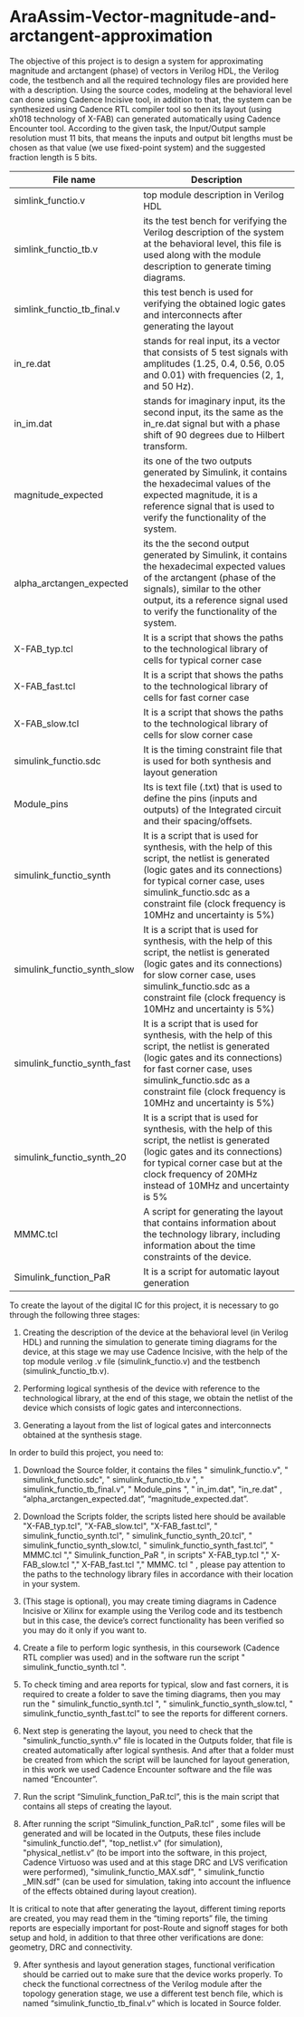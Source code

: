 # AraAssim-Vector-magnitude-and-arctangent-approximation

The objective of this project is to design a system for approximating magnitude and arctangent (phase) of vectors in Verilog HDL, the Verilog code, the testbench and all the required technology files are provided here with a description. Using the source codes, modeling at the behavioral level can done using Cadence Incisive tool, in addition to that, the system can be synthesized using Cadence RTL compiler tool so then its layout (using xh018 technology of X-FAB) can generated automatically using Cadence Encounter tool. According to the given task, the Input/Output sample resolution must 11 bits, that means the inputs and output bit lengths must be chosen as that value (we use fixed-point system) and the suggested fraction length is 5 bits.

| File name                  | Description                                                                                                                                                                                                                                |
|----------------------------|--------------------------------------------------------------------------------------------------------------------------------------------------------------------------------------------------------------------------------------------|
| simlink_functio.v          | top module description in Verilog HDL                                                                                                                                                                                                      |
| simlink_functio_tb.v       | its the test bench for verifying the Verilog description of the system at the behavioral level, this file is used along with the module description to generate timing diagrams.                                                           |
| simlink_functio_tb_final.v | this test bench is used for verifying the obtained logic gates and interconnects after generating the layout                                                                                                                               |
| in_re.dat                  | stands for real input, its a vector that consists of 5 test signals with amplitudes (1.25, 0.4, 0.56, 0.05 and 0.01) with frequencies (2, 1, and 50 Hz).                                                                                   |
| in_im.dat                  | stands for imaginary input, its the second input, its the same as the in_re.dat signal but with a phase shift of 90 degrees due to Hilbert transform.                                                                                      |
| magnitude_expected         | its one of the two outputs generated by Simulink, it contains the hexadecimal values of the expected magnitude, it is a reference signal that is used to verify the functionality of the system.                                           |
| alpha_arctangen_expected   | its the the second output generated by Simulink, it contains the hexadecimal expected values of the arctangent (phase of the signals), similar to the other output, its a reference signal used to verify the functionality of the system. |
| X-FAB_typ.tcl              | It is a script that shows the paths to the technological library of cells for typical corner case                                                                                                                                          |
| X-FAB_fast.tcl             | It is a script that shows the paths to the technological library of cells for fast corner case                                                                                                                                             |
| X-FAB_slow.tcl             | It is a script that shows the paths to the technological library of cells for slow corner case                                                                                                                                             |
| simulink_functio.sdc   | It is the timing constraint file that is used for both synthesis and layout generation                                                                     |
| Module_pins            | Its is text file (.txt) that is used to define the pins (inputs and outputs) of the Integrated circuit and their spacing/offsets.                          |
| simulink_functio_synth      | It is a script that is used for synthesis, with the help of this script, the netlist is generated (logic gates and its connections) for typical corner case, uses simulink_functio.sdc as a constraint file (clock frequency is 10MHz and uncertainty is 5%) |
| simulink_functio_synth_slow | It is a script that is used for synthesis, with the help of this script, the netlist is generated (logic gates and its connections) for slow corner case,  uses simulink_functio.sdc as a constraint file (clock frequency is 10MHz and uncertainty is 5%)   |                                                                                              
| simulink_functio_synth_fast | It is a script that is used for synthesis, with the help of this script, the netlist is generated (logic gates and its connections) for fast corner case,  uses simulink_functio.sdc as a constraint file (clock frequency is 10MHz and uncertainty is 5%)   | 
| simulink_functio_synth_20   | It is a script that is used for synthesis, with the help of this script, the netlist is generated (logic gates and its connections) for typical corner case but at the clock frequency of 20MHz instead of 10MHz and uncertainty is 5%                       |
| MMMC.tcl                    | A script for generating the layout that contains information about the technology library, including information about the time constraints of the device.                                                                                                  |
| Simulink_function_PaR       | It is a script for automatic layout generation         



To create the layout of the digital IC for this project, it is necessary to go through the following three stages:

1. Creating the description of the device at the behavioral level (in Verilog HDL) and running the simulation to generate timing diagrams for the device, at this stage we may use Cadence Incisive, with the help of the top module verilog .v file (simulink_functio.v) and the testbench (simulink_functio_tb.v).

2. Performing logical synthesis of the device with reference to the technological library, at the end of this stage, we obtain the netlist of the device which consists of logic gates and interconnections.

3. Generating a layout from the list of logical gates and interconnects obtained at the synthesis stage.

In order to build this project, you need to:
1. Download the Source folder, it contains the files " simulink_functio.v", " simulink_functio.sdc", " simulink_functio_tb.v ", " simulink_functio_tb_final.v", " Module_pins ", " in_im.dat", "in_re.dat" , “alpha_arctangen_expected.dat”, “magnitude_expected.dat”.

2. Download the Scripts folder, the scripts listed here should be available "X-FAB_typ.tcl", "X-FAB_slow.tcl", "X-FAB_fast.tcl", " simulink_functio_synth.tcl", " simulink_functio_synth_20.tcl", " simulink_functio_synth_slow.tcl, " simulink_functio_synth_fast.tcl”, " MMMC.tcl "," Simulink_function_PaR ", in scripts" X-FAB_typ.tcl "," X-FAB_slow.tcl "," X-FAB_fast.tcl "," MMMC. tcl " , please pay attention to the paths to the technology library files in accordance with their location in your system.

3. (This stage is optional), you may create timing diagrams in Cadence Incisive or Xilinx for example using the Verilog code and its testbench but in this case, the device’s correct functionality has been verified so you may do it only if you want to.

4. Create a file to perform logic synthesis, in this coursework (Cadence RTL complier was used) and in the software run the script " simulink_functio_synth.tcl ".

5. To check timing and area reports for typical, slow and fast corners, it is required to create a folder to save the timing diagrams, then you may run the " simulink_functio_synth.tcl ", " simulink_functio_synth_slow.tcl, " simulink_functio_synth_fast.tcl” to see the reports for different corners.

6. Next step is generating the layout, you need to check that the "simulink_functio_synth.v" file is located in the Outputs folder, that file is created automatically after logical synthesis. And after that a folder must be created from which the script will be launched for layout generation, in this work we used Cadence Encounter software and the file was named “Encounter”.

7. Run the script “Simulink_function_PaR.tcl”, this is the main script that contains all steps of creating the layout.

8. After running the script “Simulink_function_PaR.tcl” , some files will be generated and will be located in the Outputs, these files include "simulink_functio.def", "top_netlist.v" (for simulation), "physical_netlist.v” (to be import into the software, in this project, Cadence Virtuoso was used and at this stage DRC and LVS verification were performed), "simulink_functio_MAX.sdf", " simulink_functio _MIN.sdf" (can be used for simulation, taking into account the influence of the effects obtained during layout creation).

It is critical to note that after generating the layout, different timing reports are created, you may read them in the “timing reports” file, the timing reports are especially important for post-Route and signoff stages for both setup and hold, in addition to that three other verifications are done: geometry, DRC and connectivity.

9. After synthesis and layout generation stages, functional verification should be carried out to make sure that the device works properly. To check the functional correctness of the Verilog module after the topology generation stage, we use a different test bench file, which is named “simulink_functio_tb_final.v” which is located in Source folder. 


